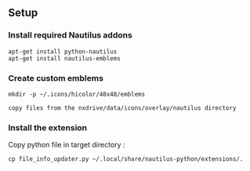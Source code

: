 
## Setup

### Install required Nautilus addons 

    apt-get install python-nautilus
    apt-get install nautilus-emblems

### Create custom emblems

    mkdir -p ~/.icons/hicolor/48x48/emblems

    copy files from the nxdrive/data/icons/overlay/nautilus directory

### Install the extension

Copy python file in target directory :

    cp file_info_updater.py ~/.local/share/nautilus-python/extensions/.
